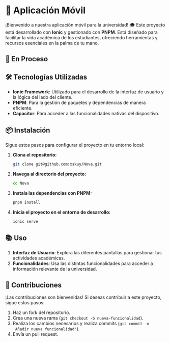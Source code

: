 # 📱 Aplicación Móvil

¡Bienvenido a nuestra aplicación móvil para la universidad! 🎓 Este proyecto está desarrollado con **Ionic** y gestionado con **PNPM**. Está diseñado para facilitar la vida académica de los estudiantes, ofreciendo herramientas y recursos esenciales en la palma de tu mano.

## 🚧 En Proceso

## 🛠️ Tecnologías Utilizadas

- **Ionic Framework**: Utilizado para el desarrollo de la interfaz de usuario y la lógica del lado del cliente.
- **PNPM**: Para la gestión de paquetes y dependencias de manera eficiente.
- **Capacitor**: Para acceder a las funcionalidades nativas del dispositivo.

## 📦 Instalación

Sigue estos pasos para configurar el proyecto en tu entorno local:

1. **Clona el repositorio:**

    ```bash
    git clone git@github.com:xskuy/Nova.git
    ```

2. **Navega al directorio del proyecto:**

    ```bash
    cd Nova
    ```

3. **Instala las dependencias con PNPM:**

    ```bash
    pnpm install
    ```

4. **Inicia el proyecto en el entorno de desarrollo:**

    ```bash
    ionic serve
    ```

## 📚 Uso

1. **Interfaz de Usuario**: Explora las diferentes pantallas para gestionar tus actividades académicas.
2. **Funcionalidades**: Usa las distintas funcionalidades para acceder a información relevante de la universidad.

## 🤝 Contribuciones

¡Las contribuciones son bienvenidas! Si deseas contribuir a este proyecto, sigue estos pasos:

1. Haz un fork del repositorio.
2. Crea una nueva rama (`git checkout -b nueva-funcionalidad`).
3. Realiza los cambios necesarios y realiza commits (`git commit -m 'Añadir nueva funcionalidad'`).
4. Envía un pull request.

